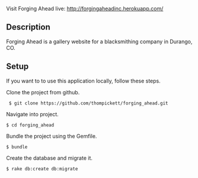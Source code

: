 Visit Forging Ahead live: http://forgingaheadinc.herokuapp.com/

## Description

Forging Ahead is a gallery website for a blacksmithing company in Durango, CO.  

## Setup

If you want to to use this application locally, follow these steps.

Clone the project from github.

```
 $ git clone https://github.com/thompickett/forging_ahead.git
```

Navigate into project.

```
$ cd forging_ahead
```

Bundle the project using the Gemfile.

```
$ bundle
```

Create the database and migrate it.

```
$ rake db:create db:migrate
```

